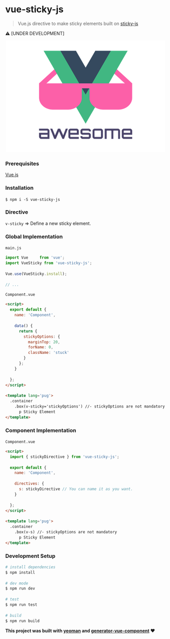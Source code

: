 # vue-sticky-js

> Vue.js directive to make sticky elements built on [sticky-js](https://github.com/rgalus/sticky-js)

:warning: [UNDER DEVELOPMENT]

<p style="text-align: center">
  <img src="img/vue.png" alt="vue" title="vue"/>
</p>

### Prerequisites
[Vue.js](https://github.com/vuejs/vue)

### Installation
`$ npm i -S vue-sticky-js`

### Directive
`v-sticky` => Define a new sticky element.

### Global Implementation
`main.js`
```javascript
import Vue     from 'vue';
import VueSticky from 'vue-sticky-js';

Vue.use(VueSticky.install);

// ...
```

`Component.vue`
```html
<script>
  export default {
    name: 'Component',

    data() {
      return {
        stickyOptions: {
          marginTop: 20,
          forName: 0,
          className: 'stuck'
        }
      };
    }

  };
</script>

<template lang='pug'>
  .container
    .box(v-sticky='stickyOptions') //- stickyOptions are not mandatory
      p Sticky Element
</template>

```

### Component Implementation

`Component.vue`
```html
<script>
  import { stickyDirective } from 'vue-sticky-js';

  export default {
    name: 'Component',

    directives: {
      s: stickyDirective // You can name it as you want.
    }

  };
</script>

<template lang='pug'>
  .container
    .box(v-s) //- stickyOptions are not mandatory
      p Sticky Element
</template>

```

### Development Setup

```bash
# install dependencies
$ npm install

# dev mode
$ npm run dev

# test
$ npm run test

# build
$ npm run build
```

**This project was built with [yeoman](http://yeoman.io/) and [generator-vue-component](https://github.com/ianaya89/generator-vue-component) ❤️**
